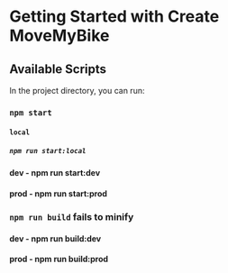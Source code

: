 # Getting Started with Create MoveMyBike

## Available Scripts

In the project directory, you can run:

### `npm start`
  #### `local`
 ##### `npm run start:local`
  #### dev - npm run start:dev
   #### prod - npm run start:prod
   
### `npm run build` fails to minify
#### dev - npm run build:dev
#### prod - npm run build:prod
